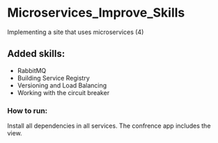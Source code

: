 # Microservices_Improve_Skills
Implementing a site that uses microservices (4)

## Added skills:
* RabbitMQ
* Building Service Registry
* Versioning and Load Balancing
* Working with the circuit breaker


### How to run:
Install all dependencies in all services.
The confrence app includes the view.
